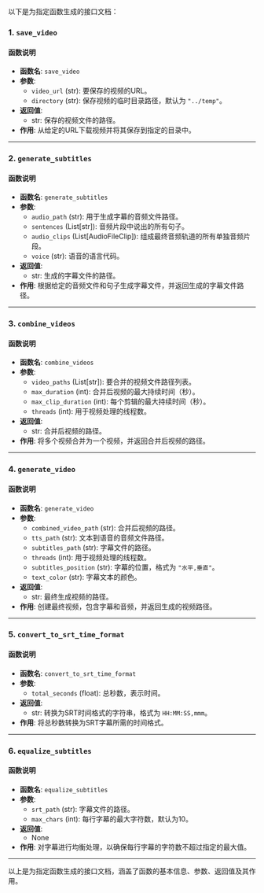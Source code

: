 以下是为指定函数生成的接口文档：

### 1. `save_video`

#### 函数说明
- **函数名**: `save_video`
- **参数**:
  - `video_url` (str): 要保存的视频的URL。
  - `directory` (str): 保存视频的临时目录路径，默认为 `"../temp"`。
- **返回值**: 
  - str: 保存的视频文件的路径。
- **作用**: 从给定的URL下载视频并将其保存到指定的目录中。

---

### 2. `generate_subtitles`

#### 函数说明
- **函数名**: `generate_subtitles`
- **参数**:
  - `audio_path` (str): 用于生成字幕的音频文件路径。
  - `sentences` (List[str]): 音频片段中说出的所有句子。
  - `audio_clips` (List[AudioFileClip]): 组成最终音频轨道的所有单独音频片段。
  - `voice` (str): 语音的语言代码。
- **返回值**: 
  - str: 生成的字幕文件的路径。
- **作用**: 根据给定的音频文件和句子生成字幕文件，并返回生成的字幕文件路径。

---

### 3. `combine_videos`

#### 函数说明
- **函数名**: `combine_videos`
- **参数**:
  - `video_paths` (List[str]): 要合并的视频文件路径列表。
  - `max_duration` (int): 合并后视频的最大持续时间（秒）。
  - `max_clip_duration` (int): 每个剪辑的最大持续时间（秒）。
  - `threads` (int): 用于视频处理的线程数。
- **返回值**: 
  - str: 合并后视频的路径。
- **作用**: 将多个视频合并为一个视频，并返回合并后视频的路径。

---

### 4. `generate_video`

#### 函数说明
- **函数名**: `generate_video`
- **参数**:
  - `combined_video_path` (str): 合并后视频的路径。
  - `tts_path` (str): 文本到语音的音频文件路径。
  - `subtitles_path` (str): 字幕文件的路径。
  - `threads` (int): 用于视频处理的线程数。
  - `subtitles_position` (str): 字幕的位置，格式为 `"水平,垂直"`。
  - `text_color` (str): 字幕文本的颜色。
- **返回值**: 
  - str: 最终生成视频的路径。
- **作用**: 创建最终视频，包含字幕和音频，并返回生成的视频路径。

---

### 5. `convert_to_srt_time_format`

#### 函数说明
- **函数名**: `convert_to_srt_time_format`
- **参数**:
  - `total_seconds` (float): 总秒数，表示时间。
- **返回值**: 
  - str: 转换为SRT时间格式的字符串，格式为 `HH:MM:SS,mmm`。
- **作用**: 将总秒数转换为SRT字幕所需的时间格式。

---

### 6. `equalize_subtitles`

#### 函数说明
- **函数名**: `equalize_subtitles`
- **参数**:
  - `srt_path` (str): 字幕文件的路径。
  - `max_chars` (int): 每行字幕的最大字符数，默认为10。
- **返回值**: 
  - None
- **作用**: 对字幕进行均衡处理，以确保每行字幕的字符数不超过指定的最大值。

--- 

以上是为指定函数生成的接口文档，涵盖了函数的基本信息、参数、返回值及其作用。